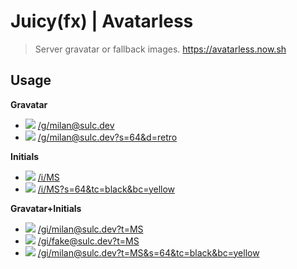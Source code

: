# Juicy(fx) | Avatarless

> Server gravatar or fallback images.
> https://avatarless.now.sh

## Usage

**Gravatar**

- ![](https://avatarless.now.sh/g/milan@sulc.dev?s=32) [/g/milan@sulc.dev](https://avatarless.now.sh/g/milan@sulc.dev)
- ![](https://avatarless.now.sh/g/milan@sulc.dev?s=64&d=retro) [/g/milan@sulc.dev?s=64&d=retro](https://avatarless.now.sh/g/milan@sulc.dev?s=64&d=retro)

**Initials**

- ![](https://avatarless.now.sh/i/MS?s=32) [/i/MS](https://avatarless.now.sh/i/MS)
- ![](https://avatarless.now.sh/i/MS?s=64&tc=black&bc=yellow) [/i/MS?s=64&tc=black&bc=yellow](https://avatarless.now.sh/i/MS?s=64&tc=black&bc=yellow)

**Gravatar+Initials**

- ![](https://avatarless.now.sh/gi/milan@sulc.dev?t=MS&s=32) [/gi/milan@sulc.dev?t=MS](https://avatarless.now.sh/gi/milan@sulc.dev?t=MS)
- ![](https://avatarless.now.sh/gi/fake@sulc.dev?t=MS&s=32) [/gi/fake@sulc.dev?t=MS](https://avatarless.now.sh/gi/fake@sulc.dev?t=MS)
- ![](https://avatarless.now.sh/gi/milan@sulc.dev?t=MS&s=64&tc=black&bc=yellow) [/gi/milan@sulc.dev?t=MS&s=64&tc=black&bc=yellow](https://avatarless.now.sh/gi/milan@sulc.dev?t=MS&s=64&tc=black&bc=yellow)

